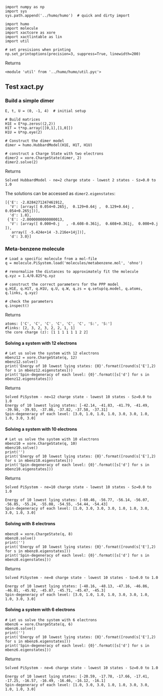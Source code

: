     import numpy as np
    import sys
    sys.path.append('../humo/humo')  # quick and dirty import

    import humo
    import molecule
    import xactcore as xore
    import xactlintable as lin
    import util
    
    # set presisions when printing
    np.set_printoptions(precision=3, suppress=True, linewidth=200)

Returns

    <module 'util' from '../humo/humo/util.pyc'>

## Test xact.py

### Build a simple dimer

    E, t, U = (0, -1, 4)  # initial setup
    
    # Build matrices
    H1E = E*np.zeros((2,2))
    H1T = t*np.array([[0,1],[1,0]])
    H1U = U*np.eye(2)
    
    # Construct the dimer model
    dimer = humo.HubbardModel(H1E, H1T, H1U)

    # construct a Charge State with two electrons
    dimer2 = xore.ChargeState(dimer, 2)
    dimer2.solve(2)

Returns

    Solved HubbardModel - ne=2 charge state - lowest 2 states - Sz=0.0 to 1.0

The solutions can be accessed as ```dimer2.eigenstates```:

    [{'E': -2.8284271247461912,
      'V': [array([ 0.054+0.265j,  0.129+0.64j ,  0.129+0.64j ,  0.054+0.265j])],
      'd': 1.0},
     {'E': -2.0000000000000013,
      'V': [array([ 0.000+0.j   , -0.608-0.361j,  0.608+0.361j,  0.000+0.j   ]),
       array([ -5.424e+14 -3.216e+14j])],
      'd': 3.0}]

### Meta-benzene molecule

    # Load a specific molecule from a mol-file
    q = molecule.PiSystem.load('molecules/metabenzene.mol', 'ohno')
    
    # renormalize the distances to approximately fit the molecule
    q.xyz = 1.4/0.825*q.xyz
    
    # construct the correct parameters for the PPP model
    q.H1E, q.H1T, q.H1U, q.U, q.W, q.zs = q.setup(q.model, q.atoms, q.links, q.xyz)

    # check the parameters
    q.inspect()

Returns

    atoms: ['C', 'C', 'C', 'C', 'C', 'C', 'S:', 'S:']
    #links: [2, 3, 2, 3, 2, 2, 1, 1]
    the core charge (z): [1 1 1 1 1 1 2 2]

#### Solving a system with 12 electrons

    # Let us solve the system with 12 electrons
    mbenz12 = xore.ChargeState(q, 12)
    mbenz12.solve()
    print('Energy of 10 lowest lying states: {0}'.format([round(s['E'],2) for s in mbenz12.eigenstates]))
    print('Spin-degeneracy of each level: {0}'.format([s['d'] for s in mbenz12.eigenstates]))

Returns

    Solved PiSystem - ne=12 charge state - lowest 10 states - Sz=0.0 to 1.0
    Energy of 10 lowest lying states: [-42.14, -41.83, -41.79, -41.49, -39.98, -39.93, -37.86, -37.82, -37.58, -37.31]
    Spin-degeneracy of each level: [3.0, 1.0, 1.0, 1.0, 3.0, 3.0, 1.0, 1.0, 3.0, 3.0]

#### Solving a system with 10 electrons

    # Let us solve the system with 10 electrons
    mbenz10 = xore.ChargeState(q, 10)
    mbenz10.solve()
    print('')
    print('Energy of 10 lowest lying states: {0}'.format([round(s['E'],2) for s in mbenz10.eigenstates]))
    print('Spin-degeneracy of each level: {0}'.format([s['d'] for s in mbenz10.eigenstates]))

Returns 

    Solved PiSystem - ne=10 charge state - lowest 10 states - Sz=0.0 to 1.0
    
    Energy of 10 lowest lying states: [-60.46, -56.77, -56.14, -56.07, -56.05, -55.24, -55.08, -54.55, -54.44, -54.43]
    Spin-degeneracy of each level: [1.0, 3.0, 3.0, 3.0, 1.0, 1.0, 3.0, 3.0, 1.0, 3.0]


#### Solving with 8 electrons

    mbenz8 = xore.ChargeState(q, 8)
    mbenz8.solve()
    print('')
    print('Energy of 10 lowest lying states: {0}'.format([round(s['E'],2) for s in mbenz8.eigenstates]))
    print('Spin-degeneracy of each level: {0}'.format([s['d'] for s in mbenz8.eigenstates]))

Returns

    Solved PiSystem - ne=8 charge state - lowest 10 states - Sz=0.0 to 1.0
    
    Energy of 10 lowest lying states: [-48.16, -48.13, -47.16, -46.86, -46.01, -45.92, -45.87, -45.71, -45.47, -45.3]
    Spin-degeneracy of each level: [3.0, 1.0, 1.0, 1.0, 3.0, 3.0, 1.0, 1.0, 3.0, 3.0]

#### Solving a system with 6 electrons

    # Let us solve the system with 6 electrons
    mbenz6 = xore.ChargeState(q, 6)
    mbenz6.solve()
    print('')
    print('Energy of 10 lowest lying states: {0}'.format([round(s['E'],2) for s in mbenz6.eigenstates]))
    print('Spin-degeneracy of each level: {0}'.format([s['d'] for s in mbenz6.eigenstates]))

Returns 

    Solved PiSystem - ne=6 charge state - lowest 10 states - Sz=0.0 to 1.0
    
    Energy of 10 lowest lying states: [-20.59, -17.78, -17.66, -17.41, -17.25, -16.57, -16.49, -16.46, -16.12, -16.1]
    Spin-degeneracy of each level: [1.0, 3.0, 3.0, 1.0, 1.0, 3.0, 3.0, 1.0, 1.0, 3.0]




    
